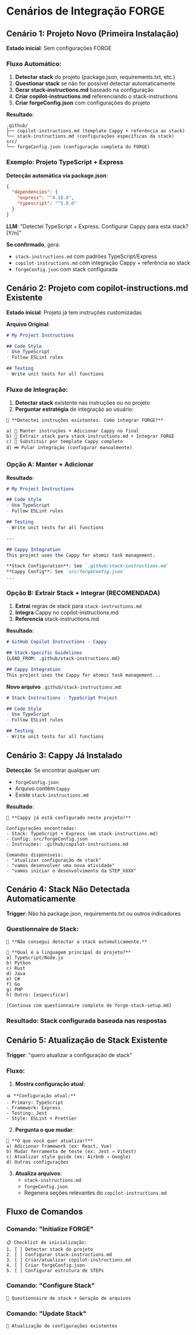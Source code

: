 # Cenários de Integração FORGE

## Cenário 1: Projeto Novo (Primeira Instalação)

**Estado inicial**: Sem configurações FORGE

### **Fluxo Automático**:
1. **Detectar stack** do projeto (package.json, requirements.txt, etc.)
2. **Questionar stack** se não for possível detectar automaticamente
3. **Gerar stack-instructions.md** baseado na configuração
4. **Criar copilot-instructions.md** referenciando o stack-instructions
5. **Criar forgeConfig.json** com configurações do projeto

**Resultado**:
```
.github/
├── copilot-instructions.md (template Cappy + referência ao stack)
└── stack-instructions.md (configurações específicas da stack)
src/
└── forgeConfig.json (configuração completa do FORGE)
```

### **Exemplo: Projeto TypeScript + Express**
**Detecção automática via package.json**:
```json
{
  "dependencies": {
    "express": "^4.18.0",
    "typescript": "^5.0.0"
  }
}
```

**LLM**: "Detectei TypeScript + Express. Configurar Cappy para esta stack? [Y/n]"

**Se confirmado**, gera:
- `stack-instructions.md` com padrões TypeScript/Express
- `copilot-instructions.md` com integração Cappy + referência ao stack
- `forgeConfig.json` com stack configurada

## Cenário 2: Projeto com copilot-instructions.md Existente

**Estado inicial**: Projeto já tem instruções customizadas

**Arquivo Original**:
```markdown
# My Project Instructions

## Code Style
- Use TypeScript
- Follow ESLint rules

## Testing
- Write unit tests for all functions
```

### **Fluxo de Integração**:
1. **Detectar stack** existente nas instruções ou no projeto
2. **Perguntar estratégia** de integração ao usuário:

```
🤖 **Detectei instruções existentes. Como integrar FORGE?**

a) 📄 Manter instruções + Adicionar Cappy no final
b) 🔗 Extrair stack para stack-instructions.md + Integrar FORGE
c) 🔄 Substituir por template Cappy completo  
d) ⏭️ Pular integração (configurar manualmente)
```

### **Opção A: Manter + Adicionar** 
**Resultado**:
```markdown
# My Project Instructions

## Code Style
- Use TypeScript
- Follow ESLint rules

## Testing
- Write unit tests for all functions

---

## Cappy Integration
This project uses the Cappy for atomic task management.

**Stack Configuration**: See `.github/stack-instructions.md`
**Cappy Config**: See `src/forgeConfig.json`
...
```

### **Opção B: Extrair Stack + Integrar** (RECOMENDADA)
1. **Extrai** regras de stack para `stack-instructions.md`
2. **Integra** Cappy no copilot-instructions.md  
3. **Referencia** stack-instructions.md

**Resultado**:
```markdown
# GitHub Copilot Instructions - Cappy

## Stack-Specific Guidelines
{LOAD_FROM: .github/stack-instructions.md}

## Cappy Integration
This project uses the Cappy for atomic task management...
```

**Novo arquivo** `.github/stack-instructions.md`:
```markdown
# Stack Instructions - TypeScript Project

## Code Style
- Use TypeScript
- Follow ESLint rules

## Testing  
- Write unit tests for all functions
```

## Cenário 3: Cappy Já Instalado

**Detecção**: Se encontrar qualquer um:
- `forgeConfig.json` 
- Arquivo contém `Cappy`
- Existe `stack-instructions.md`

**Resultado**: 
```
🤖 **Cappy já está configurado neste projeto!**

Configurações encontradas:
- Stack: TypeScript + Express (em stack-instructions.md)
- Config: src/forgeConfig.json
- Instruções: .github/copilot-instructions.md

Comandos disponíveis:
- "atualizar configuração de stack"
- "vamos desenvolver uma nova atividade"  
- "vamos iniciar o desenvolvimento da STEP_XXXX"
```

## Cenário 4: Stack Não Detectada Automaticamente

**Trigger**: Não há package.json, requirements.txt ou outros indicadores

### **Questionnaire de Stack**:
```
🤖 **Não consegui detectar a stack automaticamente.**

🎯 **Qual é a linguagem principal do projeto?**
a) TypeScript/Node.js
b) Python
c) Rust  
d) Java
e) C#
f) Go
g) PHP
h) Outro: [especificar]

[Continua com questionnaire completo de forge-stack-setup.md]
```

### **Resultado**: Stack configurada baseada nas respostas

## Cenário 5: Atualização de Stack Existente

**Trigger**: "quero atualizar a configuração de stack"

### **Fluxo**:
1. **Mostra configuração atual**:
```
📊 **Configuração atual:**
- Primary: TypeScript
- Framework: Express
- Testing: Jest
- Style: ESLint + Prettier
```

2. **Pergunta o que mudar**:
```
🔧 **O que você quer atualizar?**
a) Adicionar framework (ex: React, Vue)
b) Mudar ferramenta de teste (ex: Jest → Vitest)
c) Atualizar style guide (ex: Airbnb → Google)
d) Outras configurações
```

3. **Atualiza arquivos**:
   - `stack-instructions.md`
   - `forgeConfig.json`  
   - Regenera seções relevantes do `copilot-instructions.md`

## Fluxo de Comandos

### **Comando: "Initialize FORGE"**
```
📋 Checklist de inicialização:
1. [ ] Detectar stack do projeto
2. [ ] Configurar stack-instructions.md
3. [ ] Criar/atualizar copilot-instructions.md
4. [ ] Criar forgeConfig.json
5. [ ] Configurar estrutura de STEPs
```

### **Comando: "Configure Stack"**  
```
🔧 Questionnaire de stack + Geração de arquivos
```

### **Comando: "Update Stack"**
```
📝 Atualização de configurações existentes
```
